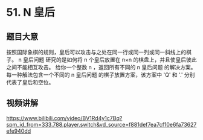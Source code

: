 # 51. N 皇后

## 题目大意
按照国际象棋的规则，皇后可以攻击与之处在同一行或同一列或同一斜线上的棋子。
n 皇后问题 研究的是如何将 n 个皇后放置在 n×n 的棋盘上，并且使皇后彼此之间不能相互攻击。
给你一个整数 n ，返回所有不同的 n 皇后问题 的解决方案。
每一种解法包含一个不同的 n 皇后问题 的棋子放置方案，该方案中 'Q' 和 '.' 分别代表了皇后和空位。

## 视频讲解
https://www.bilibili.com/video/BV1Rd4y1c7Bq?spm_id_from=333.788.player.switch&vd_source=f881def7ea7cf10e6fa73627efe940dd